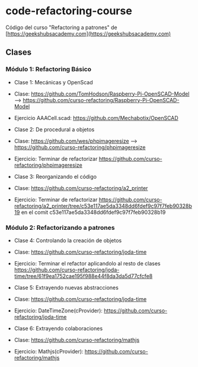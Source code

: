# code-refactoring-course

Código del curso "Refactoring a patrones" de [https://geekshubsacademy.com](https://geekshubsacademy.com)

## Clases

### Módulo 1: Refactoring Básico

- Clase 1: Mecánicas y OpenScad
 - Clase: https://github.com/TomHodson/Raspberry-Pi-OpenSCAD-Model --> https://github.com/curso-refactoring/Raspberry-Pi-OpenSCAD-Model
 - Ejercicio AAACell.scad: https://github.com/Mechabotix/OpenSCAD


- Clase 2: De procedural a objetos
 - Clase: https://github.com/wes/phpimageresize --> https://github.com/curso-refactoring/phpimageresize
 - Ejercicio: Terminar de refactorizar https://github.com/curso-refactoring/phpimageresize


- Clase 3: Reorganizando el código
 - Clase: https://github.com/curso-refactoring/a2_printer
 - Ejercicio: Terminar de refactorizar https://github.com/curso-refactoring/a2_printer/tree/c53e117ae5da3348dd6fdef9c97f7feb90328b19 en el comit c53e117ae5da3348dd6fdef9c97f7feb90328b19

### Módulo 2: Refactorizando a patrones

- Clase 4: Controlando la creación de objetos
 - Clase: https://github.com/curso-refactoring/joda-time
 - Ejercicio: Terminar el refactor aplicandolo  al resto de clases https://github.com/curso-refactoring/joda-time/tree/61f9ea1752cae195f988e44f8da3da5d77cfcfe8

 - Clase 5: Extrayendo nuevas abstracciones
 - Clase: https://github.com/curso-refactoring/joda-time
 - Ejercicio: DateTimeZone(cProvider): https://github.com/curso-refactoring/joda-time

 - Clase 6: Extrayendo colaboraciones
 - Clase: https://github.com/curso-refactoring/mathjs
 - Ejercicio: Mathjs(cProvider): https://github.com/curso-refactoring/mathjs
